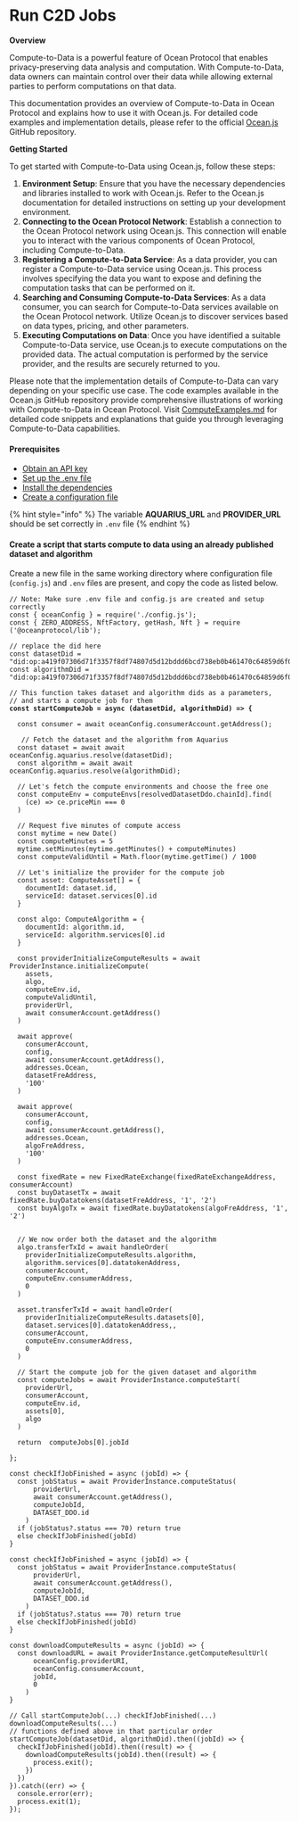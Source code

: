 # Run C2D Jobs

**Overview**

Compute-to-Data is a powerful feature of Ocean Protocol that enables privacy-preserving data analysis and computation. With Compute-to-Data, data owners can maintain control over their data while allowing external parties to perform computations on that data.&#x20;

This documentation provides an overview of Compute-to-Data in Ocean Protocol and explains how to use it with Ocean.js. For detailed code examples and implementation details, please refer to the official [Ocean.js](https://github.com/oceanprotocol/ocean.js) GitHub repository.

**Getting Started**

To get started with Compute-to-Data using Ocean.js, follow these steps:

1. **Environment Setup**: Ensure that you have the necessary dependencies and libraries installed to work with Ocean.js. Refer to the Ocean.js documentation for detailed instructions on setting up your development environment.
2. **Connecting to the Ocean Protocol Network**: Establish a connection to the Ocean Protocol network using Ocean.js. This connection will enable you to interact with the various components of Ocean Protocol, including Compute-to-Data.
3. **Registering a Compute-to-Data Service**: As a data provider, you can register a Compute-to-Data service using Ocean.js. This process involves specifying the data you want to expose and defining the computation tasks that can be performed on it.
4. **Searching and Consuming Compute-to-Data Services**: As a data consumer, you can search for Compute-to-Data services available on the Ocean Protocol network. Utilize Ocean.js to discover services based on data types, pricing, and other parameters.
5. **Executing Computations on Data**: Once you have identified a suitable Compute-to-Data service, use Ocean.js to execute computations on the provided data. The actual computation is performed by the service provider, and the results are securely returned to you.

Please note that the implementation details of Compute-to-Data can vary depending on your specific use case. The code examples available in the Ocean.js GitHub repository provide comprehensive illustrations of working with Compute-to-Data in Ocean Protocol. Visit [ComputeExamples.md](https://github.com/oceanprotocol/ocean.js/blob/main/ComputeExamples.md) for detailed code snippets and explanations that guide you through leveraging Compute-to-Data capabilities.

#### Prerequisites

* [Obtain an API key](broken-reference)
* [Set up the .env file](broken-reference)
* [Install the dependencies](broken-reference)
* [Create a configuration file](configuration.md)

{% hint style="info" %}
The variable **AQUARIUS\_URL** and **PROVIDER\_URL** should be set correctly in `.env` file
{% endhint %}

#### Create a script that starts compute to data using an already published dataset and algorithm

Create a new file in the same working directory where configuration file (`config.js`) and `.env` files are present, and copy the code as listed below.

<pre class="language-javascript"><code class="lang-javascript">// Note: Make sure .env file and config.js are created and setup correctly
const { oceanConfig } = require('./config.js');
const { ZERO_ADDRESS, NftFactory, getHash, Nft } = require ('@oceanprotocol/lib');

// replace the did here
const datasetDid = "did:op:a419f07306d71f3357f8df74807d5d12bddd6bcd738eb0b461470c64859d6f0f";
const algorithmDid = "did:op:a419f07306d71f3357f8df74807d5d12bddd6bcd738eb0b461470c64859d6f0f";

// This function takes dataset and algorithm dids as a parameters,
// and starts a compute job for them
<strong>const startComputeJob = async (datasetDid, algorithmDid) => {
</strong>  
  const consumer = await oceanConfig.consumerAccount.getAddress();
  
   // Fetch the dataset and the algorithm from Aquarius
  const dataset = await await oceanConfig.aquarius.resolve(datasetDid);
  const algorithm = await await oceanConfig.aquarius.resolve(algorithmDid);
  
  // Let's fetch the compute environments and choose the free one
  const computeEnv = computeEnvs[resolvedDatasetDdo.chainId].find(
    (ce) => ce.priceMin === 0
  )
  
  // Request five minutes of compute access
  const mytime = new Date()
  const computeMinutes = 5
  mytime.setMinutes(mytime.getMinutes() + computeMinutes)
  const computeValidUntil = Math.floor(mytime.getTime() / 1000
  
  // Let's initialize the provider for the compute job
  const asset: ComputeAsset[] = {
    documentId: dataset.id,
    serviceId: dataset.services[0].id
  }

  const algo: ComputeAlgorithm = {
    documentId: algorithm.id,
    serviceId: algorithm.services[0].id
  }
  
  const providerInitializeComputeResults = await ProviderInstance.initializeCompute(
    assets,
    algo,
    computeEnv.id,
    computeValidUntil,
    providerUrl,
    await consumerAccount.getAddress()
  )
  
  await approve(
    consumerAccount,
    config,
    await consumerAccount.getAddress(),
    addresses.Ocean,
    datasetFreAddress,
    '100'
  )
  
  await approve(
    consumerAccount,
    config,
    await consumerAccount.getAddress(),
    addresses.Ocean,
    algoFreAddress,
    '100'
  )
    
  const fixedRate = new FixedRateExchange(fixedRateExchangeAddress, consumerAccount)
  const buyDatasetTx = await fixedRate.buyDatatokens(datasetFreAddress, '1', '2')
  const buyAlgoTx = await fixedRate.buyDatatokens(algoFreAddress, '1', '2')
 
  
  // We now order both the dataset and the algorithm
  algo.transferTxId = await handleOrder(
    providerInitializeComputeResults.algorithm,
    algorithm.services[0].datatokenAddress,
    consumerAccount,
    computeEnv.consumerAddress,
    0
  )
  
  asset.transferTxId = await handleOrder(
    providerInitializeComputeResults.datasets[0],
    dataset.services[0].datatokenAddress,,
    consumerAccount,
    computeEnv.consumerAddress,
    0
  )
  
  // Start the compute job for the given dataset and algorithm
  const computeJobs = await ProviderInstance.computeStart(
    providerUrl,
    consumerAccount,
    computeEnv.id,
    assets[0],
    algo
  )
  
  return  computeJobs[0].jobId
  
};

const checkIfJobFinished = async (jobId) => {
  const jobStatus = await ProviderInstance.computeStatus(
      providerUrl,
      await consumerAccount.getAddress(),
      computeJobId,
      DATASET_DDO.id
    )
  if (jobStatus?.status === 70) return true
  else checkIfJobFinished(jobId)
}

const checkIfJobFinished = async (jobId) => {
  const jobStatus = await ProviderInstance.computeStatus(
      providerUrl,
      await consumerAccount.getAddress(),
      computeJobId,
      DATASET_DDO.id
    )
  if (jobStatus?.status === 70) return true
  else checkIfJobFinished(jobId)
}

const downloadComputeResults = async (jobId) => {
  const downloadURL = await ProviderInstance.getComputeResultUrl(
      oceanConfig.providerURI,
      oceanConfig.consumerAccount,
      jobId,
      0
    )
}

// Call startComputeJob(...) checkIfJobFinished(...) downloadComputeResults(...)
// functions defined above in that particular order 
startComputeJob(datasetDid, algorithmDid).then((jobId) => {
  checkIfJobFinished(jobId).then((result) => {
    downloadComputeResults(jobId).then((result) => {
      process.exit();
    })
  })
}).catch((err) => {
  console.error(err);
  process.exit(1);
});
</code></pre>

